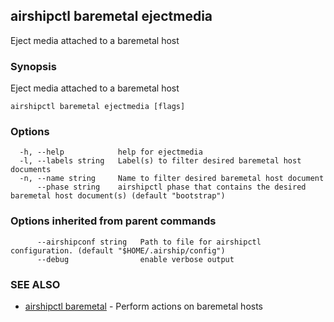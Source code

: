 ## airshipctl baremetal ejectmedia

Eject media attached to a baremetal host

### Synopsis

Eject media attached to a baremetal host

```
airshipctl baremetal ejectmedia [flags]
```

### Options

```
  -h, --help            help for ejectmedia
  -l, --labels string   Label(s) to filter desired baremetal host documents
  -n, --name string     Name to filter desired baremetal host document
      --phase string    airshipctl phase that contains the desired baremetal host document(s) (default "bootstrap")
```

### Options inherited from parent commands

```
      --airshipconf string   Path to file for airshipctl configuration. (default "$HOME/.airship/config")
      --debug                enable verbose output
```

### SEE ALSO

* [airshipctl baremetal](airshipctl_baremetal.md)	 - Perform actions on baremetal hosts


